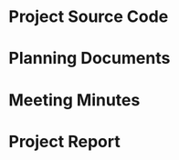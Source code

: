 # Project Source Code










# Planning Documents











# Meeting Minutes












# Project Report























